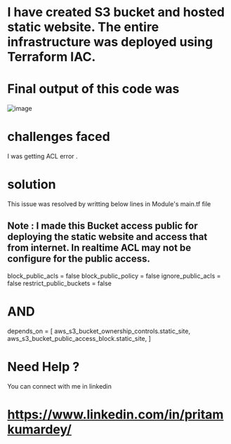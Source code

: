 # I have created S3 bucket and hosted static website. The entire infrastructure was deployed using Terraform IAC.

# Final output of this code was 

![image](https://github.com/devops-pritam/terraform/assets/132892500/b4be616f-868e-41af-b8bd-a9b9a1725e55)

# challenges faced

I was getting ACL error .

# solution
This issue was resolved by writting below lines in Module's main.tf file

## Note : I made this Bucket access public for deploying the static website and access that from internet. In realtime ACL may not be configure for the public access.

block_public_acls       = false
block_public_policy     = false
ignore_public_acls      = false
restrict_public_buckets = false

# AND 

depends_on = [
    aws_s3_bucket_ownership_controls.static_site,
    aws_s3_bucket_public_access_block.static_site,
  ]


# Need Help ?

You can connect with me in linkedin

# https://www.linkedin.com/in/pritamkumardey/


